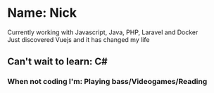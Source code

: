 # Name: Nick
Currently working with Javascript, Java, PHP, Laravel and Docker
<br>
Just discovered Vuejs and it has changed my life

## Can't wait to learn: C#
### When not coding I'm: Playing bass/Videogames/Reading
